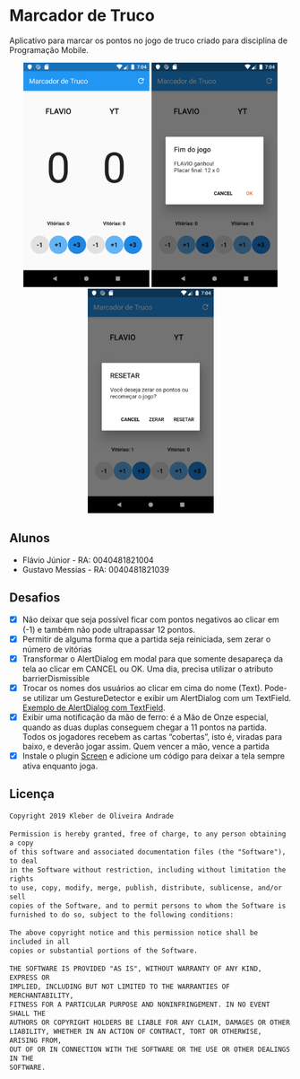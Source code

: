 # Marcador de Truco

Aplicativo para marcar os pontos no jogo de truco criado para disciplina de Programação Mobile.

<p align="center">
    <img src="https://github.com/jrflavio/marcador-truco-aulas-flutter/blob/master/images/screenshot_1.png" height="400"/>
	<img src="https://github.com/jrflavio/marcador-truco-aulas-flutter/blob/master/images/screenshot_2.png" height="400"/>
	<img src="https://github.com/jrflavio/marcador-truco-aulas-flutter/blob/master/images/screenshot_3.png" height="400"/>
</p>

## Alunos
-	Flávio Júnior - RA: 0040481821004
-	Gustavo Messias - RA: 0040481821039

## Desafios

-  [X] Não deixar que seja possível ficar com pontos negativos ao clicar em (-1) e também não pode ultrapassar 12 pontos.
-  [X] Permitir de alguma forma que a partida seja reiniciada, sem zerar o número de vitórias
-  [X] Transformar o AlertDialog em modal para que somente desapareça da tela ao clicar em CANCEL ou OK. Uma dia, precisa utilizar o atributo barrierDismissible
-  [X] Trocar os nomes dos usuários ao clicar em cima do nome (Text). Pode-se utilizar um GestureDetector e exibir um AlertDialog com um TextField. [Exemplo de AlertDialog com TextField](https://inducesmile.com/google-flutter/how-to-add-textfield-input-in-an-alert-dialog-in-flutter/).
-  [X] Exibir uma notificação da mão de ferro: é a Mão de Onze especial, quando as duas duplas conseguem chegar a 11 pontos na partida. Todos os jogadores recebem as cartas “cobertas”, isto é, viradas para baixo, e deverão jogar assim. Quem vencer a mão, vence a partida
-  [X] Instale o plugin [Screen](https://pub.dev/packages/screen#-readme-tab-) e adicione um código para deixar a tela sempre ativa enquanto joga.

## Licença

    Copyright 2019 Kleber de Oliveira Andrade
    
    Permission is hereby granted, free of charge, to any person obtaining a copy
    of this software and associated documentation files (the "Software"), to deal
    in the Software without restriction, including without limitation the rights
    to use, copy, modify, merge, publish, distribute, sublicense, and/or sell
    copies of the Software, and to permit persons to whom the Software is
    furnished to do so, subject to the following conditions:
    
    The above copyright notice and this permission notice shall be included in all
    copies or substantial portions of the Software.
    
    THE SOFTWARE IS PROVIDED "AS IS", WITHOUT WARRANTY OF ANY KIND, EXPRESS OR
    IMPLIED, INCLUDING BUT NOT LIMITED TO THE WARRANTIES OF MERCHANTABILITY,
    FITNESS FOR A PARTICULAR PURPOSE AND NONINFRINGEMENT. IN NO EVENT SHALL THE
    AUTHORS OR COPYRIGHT HOLDERS BE LIABLE FOR ANY CLAIM, DAMAGES OR OTHER
    LIABILITY, WHETHER IN AN ACTION OF CONTRACT, TORT OR OTHERWISE, ARISING FROM,
    OUT OF OR IN CONNECTION WITH THE SOFTWARE OR THE USE OR OTHER DEALINGS IN THE
    SOFTWARE.
